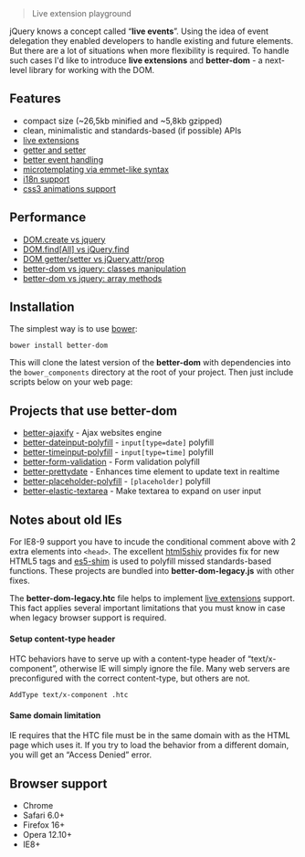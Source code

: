 &nbsp;
> Live extension playground

jQuery knows a concept called “**live events**”. Using the idea of event delegation they enabled developers to handle existing and future elements. But there are a lot of situations when more flexibility is required. To handle such cases I'd like to introduce **live extensions** and **better-dom** - a next-level library for working with the DOM.



## Features
* compact size (~26,5kb minified and ~5,8kb gzipped)
* clean, minimalistic and standards-based (if possible) APIs
* [live extensions](https://github.com/chemerisuk/better-dom/wiki/Live-extensions)
* [getter and setter](https://github.com/chemerisuk/better-dom/wiki/Getter-and-setter)
* [better event handling](https://github.com/chemerisuk/better-dom/wiki/Event-handling)
* [microtemplating via emmet-like syntax](https://github.com/chemerisuk/better-dom/wiki/Microtemplating)
* [i18n support](https://github.com/chemerisuk/better-dom/wiki/Localization)
* [css3 animations support](http://jsfiddle.net/C3WeM/4/)

## Performance
* [DOM.create vs jquery](http://jsperf.com/dom-create-vs-jquery/18)
* [DOM.find[All] vs jQuery.find](http://jsperf.com/dom-find-all-vs-jquery-find/3)
* [DOM getter/setter vs jQuery.attr/prop](http://jsperf.com/dom-getter-setter-vs-jquery-attr-prop/3)
* [better-dom vs jquery: classes manipulation](http://jsperf.com/better-dom-vs-jquery-classes-manipulation)
* [better-dom vs jquery: array methods](http://jsperf.com/better-dom-vs-jquery-array-methods/2)

## Installation
The simplest way is to use [bower](http://bower.io/):

    bower install better-dom

This will clone the latest version of the __better-dom__ with dependencies into the `bower_components` directory at the root of your project. Then just include scripts below on your web page:



## Projects that use better-dom
* [better-ajaxify](https://github.com/chemerisuk/better-ajaxify) - Ajax websites engine
* [better-dateinput-polyfill](https://github.com/chemerisuk/better-dateinput-polyfill) - `input[type=date]` polyfill
* [better-timeinput-polyfill](https://github.com/chemerisuk/better-timeinput-polyfill) - `input[type=time]` polyfill
* [better-form-validation](https://github.com/chemerisuk/better-form-validation) - Form validation polyfill
* [better-prettydate](https://github.com/chemerisuk/better-prettydate) - Enhances time element to update text in realtime
* [better-placeholder-polyfill](https://github.com/chemerisuk/better-placeholder-polyfill) - `[placeholder]` polyfill
* [better-elastic-textarea](https://github.com/chemerisuk/better-elastic-textarea) - Make textarea to expand on user input

## Notes about old IEs
For IE8-9 support you have to incude the conditional comment above with 2 extra elements into `<head>`. The excellent [html5shiv](https://github.com/aFarkas/html5shiv) provides fix for new HTML5 tags and [es5-shim](https://github.com/kriskowal/es5-shim) is used to polyfill missed standards-based functions. These projects are bundled into **better-dom-legacy.js** with other fixes.

The **better-dom-legacy.htc** file helps to implement [live extensions](https://github.com/chemerisuk/better-dom/wiki/Live-extensions) support. This fact applies several important limitations that you must know in case when legacy browser support is required.

#### Setup content-type header
HTC behaviors have to serve up with a content-type header of “text/x-component”, otherwise IE will simply ignore the file. Many web servers are preconfigured with the correct content-type, but others are not.

    AddType text/x-component .htc

#### Same domain limitation
IE requires that the HTC file must be in the same domain with as the HTML page which uses it. If you try to load the behavior from a different domain, you will get an “Access Denied” error.

## Browser support
* Chrome
* Safari 6.0+
* Firefox 16+
* Opera 12.10+
* IE8+
